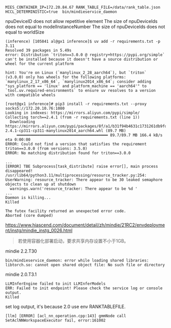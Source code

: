 ```
MIES_CONTAINER_IP=172.20.84.67 RANK_TABLE_FILE=/data/rank_table.json HCCL_DETERMINISTIC=true  bin/mindieservice_daemon

```
npuDeviceID does not allow repetitive element
The size of npuDeviceIds does not equal to modelInstanceNumber
The size of npuDeviceIds does not equal to worldSize 

```
(inference) [105841 al@gx1 inference]$ uv add -r requirements.txt -p 3.11
Resolved 39 packages in 5.49s
error: Distribution `triton==3.0.0 @ registry+https://pypi.org/simple` can't be installed because it doesn't have a source distribution or wheel for the current platform

hint: You're on Linux (`manylinux_2_28_aarch64`), but `triton` (v3.0.0) only has wheels for the following platforms: `manylinux_2_17_x86_64`, `manylinux2014_x86_64`; consider adding "sys_platform == 'linux' and platform_machine == 'aarch64'" to `tool.uv.required-environments` to ensure uv resolves to a version with compatible wheels
```

```
[root@gx1 inference]# pip3 install -r requirements.txt --proxy socks5://172.20.10.76:1080
Looking in indexes: https://mirrors.aliyun.com/pypi/simple/
Collecting torch==2.4.1 (from -r requirements.txt (line 1))
  Downloading https://mirrors.aliyun.com/pypi/packages/8f/a1/b31f94b4631c1731261db9fdc9a749ef58facc3b76094a6fe974f611f239/torch-2.4.1-cp311-cp311-manylinux2014_aarch64.whl (89.7 MB)
     ━━━━━━━━━━━━━━━━━━━━━━━━━━━━━━━━━━━━━━━━ 89.7/89.7 MB 166.4 kB/s eta 0:00:00
ERROR: Could not find a version that satisfies the requirement triton==3.0.0 (from versions: 3.5.0)
ERROR: No matching distribution found for triton==3.0.0
```


```
...
[ERROR] TBE Subprocess[task_distribute] raise error[], main process disappeared!
/usr/lib64/python3.11/multiprocessing/resource_tracker.py:254: UserWarning: resource_tracker: There appear to be 30 leaked semaphore objects to clean up at shutdown
  warnings.warn('resource_tracker: There appear to be %d ' 
...
Daemon is killing...
Killed
```

```
The futex facility returned an unexpected error code.
Aborted (core dumped)
```

<https://www.hiascend.com/document/detail/zh/mindie/21RC2/envdeployment/instg/mindie_instg_0026.html>
> 若使用容器化部署启动，要求共享内存设置不小于1GB。


mindie 2.2.T30
```
bin/mindieservice_daemon: error while loading shared libraries: libtorch.so: cannot open shared object file: No such file or directory
```

mindie 2.0.T3.1
```
LLMInferEngine failed to init LLMInferModels
ERR: Failed to init endpoint! Please check the service log or console output.
Killed
```
set log output, it's because 2.0 use env RANKTABLEFILE.

```
[llm] [ERROR] [acl_nn_operation.cpp:143] gmmNode call SetAclNNWorkspaceExecutor fail, error:161002
```
